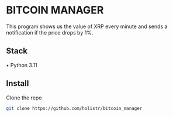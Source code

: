 # BITCOIN MANAGER
This program shows us the value of XRP every minute and sends a notification if the price drops by 1%.

## Stack
•	Python 3.11

## Install

Сlone the repo 
```sh
git clone https://github.com/holistr/bitcoin_manager
```

